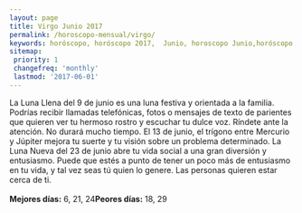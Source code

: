 ```yaml
---
layout: page
title: Virgo Junio 2017 
permalink: /horoscopo-mensual/virgo/
keywords: horóscopo, horóscopo 2017,  Junio, horoscopo Junio,horóscopo esperanza gracia, horoscop, horóscopos gratis, horoscopo virgo, horoscopo virgo 2017, Tarot, Astrologia, Zodíaco, virgo, horoscopo gratis, horoscopo del mes 
sitemap:
 priority: 1
 changefreq: 'monthly'
 lastmod: '2017-06-01'
---
```


 La Luna Llena del 9 de junio es una luna festiva y orientada a la familia. Podrías recibir llamadas telefónicas, fotos o mensajes de texto de parientes que quieren ver tu hermoso rostro y escuchar tu dulce voz. Ríndete ante la atención. No durará mucho tiempo. El 13 de junio, el trígono entre Mercurio y Júpiter mejora tu suerte y tu visión sobre un problema determinado. La Luna Nueva del 23 de junio abre tu vida social a una gran diversión y entusiasmo. Puede que estés a punto de tener un poco más de entusiasmo en tu vida, y tal vez seas tú quien lo genere. Las personas quieren estar cerca de ti.<br><br><b>Mejores días:</b> 6, 21, 24<b>Peores días:</b> 18, 29
